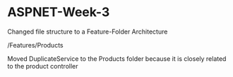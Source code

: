 # ASPNET-Week-3

Changed file structure to a Feature-Folder Architecture

/Features/Products

Moved DuplicateService to the Products folder because it is closely related to the product controller
